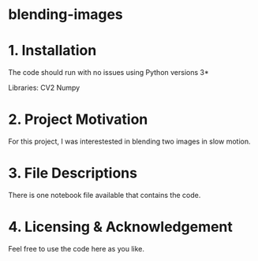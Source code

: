 # blending-images

# 1. Installation

The code should run with no issues using Python versions 3*

Libraries: CV2 Numpy

# 2. Project Motivation
For this project, I was interestested in blending two images in slow motion.

# 3. File Descriptions
There is one notebook file available that contains the code. 

# 4. Licensing & Acknowledgement
Feel free to use the code here as you like.

